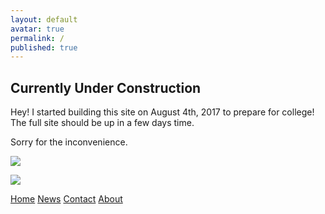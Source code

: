```yaml
---
layout: default
avatar: true
permalink: /
published: true
---
```

## Currently Under Construction
Hey! I started building this site on August 4th, 2017 to prepare for college! The full site should be up in a few days time. 

Sorry for the inconvenience.

<img class="left" src="{{site.baseurl}}/_includes/bear.png">

![]({{site.baseurl}}/_includes/bear.png)

<ul style="list-style-type: none; margin: 0; padding: 0; overflow: hidden;">
  <li style="display: inline;"><a href="#home">Home</a></li>
  <li style="display: inline;"><a href="#news">News</a></li>
  <li style="display: inline;"><a href="#contact">Contact</a></li>
  <li style="display: inline;"><a href="#about">About</a></li>
</ul>

